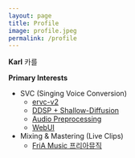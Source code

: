 ```yaml
---
layout: page
title: Profile
image: profile.jpeg
permalink: /profile
---
```


**Karl** 카를

**Primary Interests**
* SVC (Singing Voice Conversion)
  * [ervc-v2](https://github.com/beberry-hidden-singer/enhanced-RVC-v2)
  * [DDSP + Shallow-Diffusion](https://github.com/beberry-hidden-singer/DDSP-shallow-diffusion)
  * [Audio Preprocessing](https://github.com/beberry-hidden-singer/preliminary_preprocessing)
  * [WebUI](https://github.com/beberry-hidden-singer/integrated_webui)
* Mixing & Mastering (Live Clips)
  * [FriA Music 프리아뮤직](https://www.youtube.com/@fria_music)
